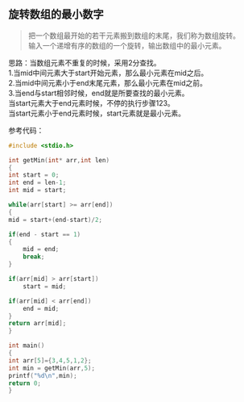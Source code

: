 ## 旋转数组的最小数字

> 把一个数组最开始的若干元素搬到数组的末尾，我们称为数组旋转。  
> 输入一个递增有序的数组的一个旋转，输出数组中的最小元素。  

思路：当数组元素不重复的时候，采用2分查找。  
1.当mid中间元素大于start开始元素，那么最小元素在mid之后。  
2.当mid中间元素小于end末尾元素，那么最小元素在mid之前。  
3.当end与start相邻时候，end就是所要查找的最小元素。   
当start元素大于end元素时候，不停的执行步骤123。  
当start元素小于end元素时候，start元素就是最小元素。  

参考代码：
```c
#include <stdio.h>

int getMin(int* arr,int len)
{
int start = 0;
int end = len-1;
int mid = start;

while(arr[start] >= arr[end])
{
mid = start+(end-start)/2;

if(end - start == 1)
{
    mid = end;
    break;
}

if(arr[mid] > arr[start]) 
    start = mid;

if(arr[mid] < arr[end])
    end = mid;
}
return arr[mid];
}

int main()
{
int arr[5]={3,4,5,1,2};
int min = getMin(arr,5);
printf("%d\n",min);
return 0;
}

```
